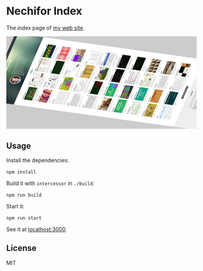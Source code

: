 # Nechifor Index

The index page of [my web site][ws].

![screenshot](screenshot.png)

## Usage

Install the dependencies:

    npm install

Build it with `intercessor` in `./build`:

    npm run build

Start it:

    npm run start

See it at [localhost:3000](http://localhost:3000).

## License

MIT

[ws]: http://nechifor.net
